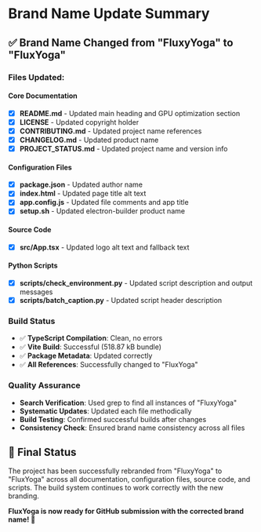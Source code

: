 # Brand Name Update Summary

## ✅ Brand Name Changed from "FluxyYoga" to "FluxYoga"

### Files Updated:

#### Core Documentation
- [x] **README.md** - Updated main heading and GPU optimization section
- [x] **LICENSE** - Updated copyright holder
- [x] **CONTRIBUTING.md** - Updated project name references
- [x] **CHANGELOG.md** - Updated product name
- [x] **PROJECT_STATUS.md** - Updated project name and version info

#### Configuration Files  
- [x] **package.json** - Updated author name
- [x] **index.html** - Updated page title alt text
- [x] **app.config.js** - Updated file comments and app title
- [x] **setup.sh** - Updated electron-builder product name

#### Source Code
- [x] **src/App.tsx** - Updated logo alt text and fallback text

#### Python Scripts
- [x] **scripts/check_environment.py** - Updated script description and output messages
- [x] **scripts/batch_caption.py** - Updated script header description

### Build Status
- ✅ **TypeScript Compilation**: Clean, no errors
- ✅ **Vite Build**: Successful (518.87 kB bundle)
- ✅ **Package Metadata**: Updated correctly
- ✅ **All References**: Successfully changed to "FluxYoga"

### Quality Assurance
- **Search Verification**: Used grep to find all instances of "FluxyYoga"
- **Systematic Updates**: Updated each file methodically
- **Build Testing**: Confirmed successful builds after changes
- **Consistency Check**: Ensured brand name consistency across all files

## 🎯 Final Status

The project has been successfully rebranded from "FluxyYoga" to "FluxYoga" across all documentation, configuration files, source code, and scripts. The build system continues to work correctly with the new branding.

**FluxYoga is now ready for GitHub submission with the corrected brand name! 🚀**
